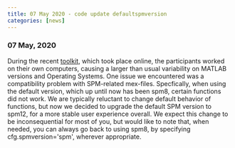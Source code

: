 ```yaml
---
title: 07 May 2020 - code update defaultspmversion
categories: [news]
---
```


### 07 May, 2020

During the recent [toolkit](/workshop/toolkit2020), which took place online, the participants worked on their own computers, causing a larger than usual variability on MATLAB versions and Operating Systems. One issue we encountered was a compatibility problem with SPM-related mex-files. Specfically, when using the default version, which up until now has been spm8, certain functions did not work. We are typically reluctant to change default behavior of functions, but now we decided to upgrade the default SPM version to spm12, for a more stable user experience overall. We expect this change to be inconsequential for most of you, but would like to note that, when needed, you can always go back to using spm8, by specifying cfg.spmversion='spm', wherever appropriate.
